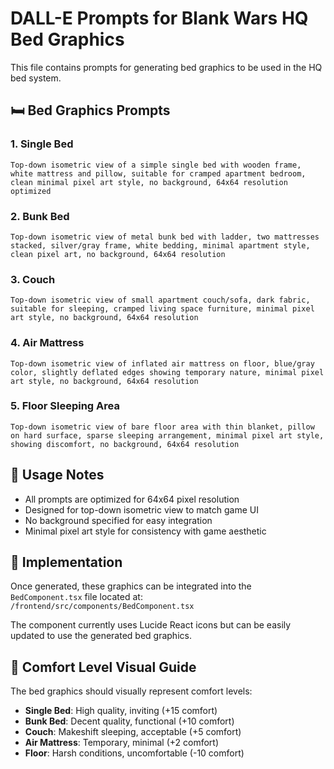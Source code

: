 # DALL-E Prompts for Blank Wars HQ Bed Graphics

This file contains prompts for generating bed graphics to be used in the HQ bed system.

## 🛏️ Bed Graphics Prompts

### 1. Single Bed
```
Top-down isometric view of a simple single bed with wooden frame, white mattress and pillow, suitable for cramped apartment bedroom, clean minimal pixel art style, no background, 64x64 resolution optimized
```

### 2. Bunk Bed
```
Top-down isometric view of metal bunk bed with ladder, two mattresses stacked, silver/gray frame, white bedding, minimal apartment style, clean pixel art, no background, 64x64 resolution
```

### 3. Couch
```
Top-down isometric view of small apartment couch/sofa, dark fabric, suitable for sleeping, cramped living space furniture, minimal pixel art style, no background, 64x64 resolution
```

### 4. Air Mattress
```
Top-down isometric view of inflated air mattress on floor, blue/gray color, slightly deflated edges showing temporary nature, minimal pixel art style, no background, 64x64 resolution
```

### 5. Floor Sleeping Area
```
Top-down isometric view of bare floor area with thin blanket, pillow on hard surface, sparse sleeping arrangement, minimal pixel art style, showing discomfort, no background, 64x64 resolution
```

## 📝 Usage Notes

- All prompts are optimized for 64x64 pixel resolution
- Designed for top-down isometric view to match game UI
- No background specified for easy integration
- Minimal pixel art style for consistency with game aesthetic

## 🔧 Implementation

Once generated, these graphics can be integrated into the `BedComponent.tsx` file located at:
`/frontend/src/components/BedComponent.tsx`

The component currently uses Lucide React icons but can be easily updated to use the generated bed graphics.

## 🎨 Comfort Level Visual Guide

The bed graphics should visually represent comfort levels:
- **Single Bed**: High quality, inviting (+15 comfort)
- **Bunk Bed**: Decent quality, functional (+10 comfort) 
- **Couch**: Makeshift sleeping, acceptable (+5 comfort)
- **Air Mattress**: Temporary, minimal (+2 comfort)
- **Floor**: Harsh conditions, uncomfortable (-10 comfort)